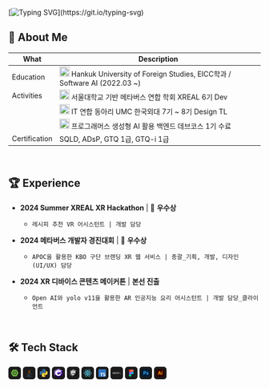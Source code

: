 [![Typing SVG](https://readme-typing-svg.demolab.com?font=Chakra+Petch&size=24&pause=1000&color=EF7D1D&width=435&lines=It+ain't+over+till+it's+over.)](https://git.io/typing-svg)

## 🍊 About Me
| What          | Description                                                                                                                                                                                  |
| ------------- | -------------------------------------------------------------------------------------------------------------------------------------------------------------------------------------------- |
| Education     | <img src="https://i.namu.wiki/i/z-yNs5UIyDmkFsOXtt7O_NkbQV3SrwztT5ElFmDL0aZeE-OHONSVkNhBfsTHlwhMlsQJVyBNOtNGAyWjdw4Bbw.svg" width="20" height="20"> Hankuk University of Foreign Studies, EICC학과 / Software AI (2022.03 ~) |
| Activities    | <img src="https://yt3.googleusercontent.com/pkOpWUcmvePPH_QfTaGC2fi_7AkzSMpo71H_NKulKYEW4q4-YE79tH8_oael6c4NPM8GMM1j=s900-c-k-c0x00ffffff-no-rj" width="20" height="20"> 서울대학교 기반 메타버스 연합 학회 XREAL 6기 Dev |
|               | <img src="https://encrypted-tbn0.gstatic.com/images?q=tbn:ANd9GcQqDkE8I1Np_d7VDyRgRLzETXNjaQWMTJoUFg&s" width="20" height="20"> IT 연합 동아리 UMC 한국외대 7기 ~ 8기 Design TL |
|               | <img src="https://encrypted-tbn0.gstatic.com/images?q=tbn:ANd9GcQzTRZU_YMy6CZqeuzKacLvZoERQoAIrGj3Ng&s" width="20" height="20"> 프로그래머스 생성형 AI 활용 백엔드 데브코스 1기 수료 |
| Certification | SQLD, ADsP, GTQ 1급, GTQ-i 1급 |

<br>

## 🏆 Experience
- **2024 Summer XREAL XR Hackathon** | 🥉 **우수상**  
  - `레시피 추천 VR 어시스턴트 | 개발 담당`
  
- **2024 메타버스 개발자 경진대회** | 🥉 **우수상** 
  - `APOC을 활용한 KBO 구단 브랜딩 XR 웹 서비스 | 총괄_기획, 개발, 디자인(UI/UX) 담당`

- **2024 XR 디바이스 콘텐츠 메이커톤** | **본선 진출**  
  - `Open AI와 yolo v11을 활용한 AR 인공지능 요리 어시스턴트 | 개발 담당_클라이언트`
 
<br>

## 🛠️ Tech Stack
<img src="resources/stack (6).png" alt="Tech Stack" width="5%" /> <img src="resources/stack (8).png" alt="Tech Stack" width="5%" /> <img src="resources/stack (7).png" alt="Tech Stack" width="5%" /> <img src="resources/stack (9).png" alt="Tech Stack" width="5%" /> <img src="resources/stack (10).png" alt="Tech Stack" width="5%" /> <img src="resources/stack (3).png" alt="Tech Stack" width="5%" /> <img src="resources/stack (5).png" alt="Tech Stack" width="5%" /> <img src="resources/stack (4).png" alt="Tech Stack" width="5%" /> <img src="resources/stack (11).png" alt="Tech Stack" width="5%" /> <img src="resources/stack (1).png" alt="Tech Stack" width="5%" /> <img src="resources/stack (2).png" alt="Tech Stack" width="5%" />

</div>
